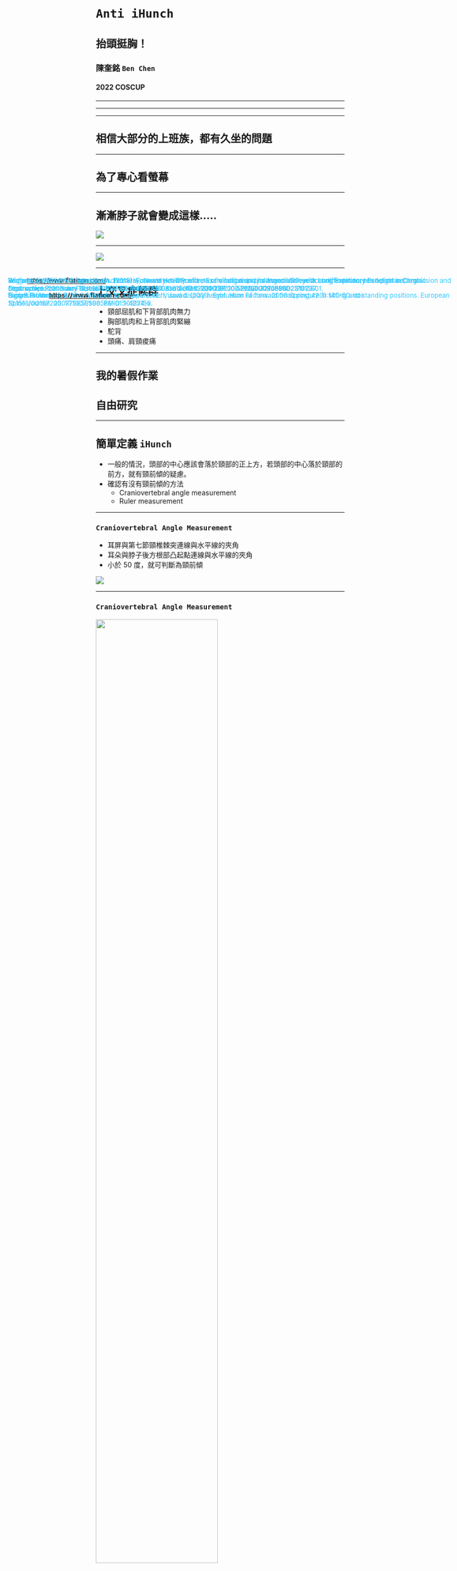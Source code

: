 # `Anti iHunch`
## 抬頭挺胸！

### 陳奎銘 `Ben Chen`
#### 2022 COSCUP

---

<!-- .slide: data-background="media/Ben_onelab.png" -->

----

<!-- .slide: data-background-iframe="media/vertical.html" -->


---

## 相信大部分的上班族，都有久坐的問題

----

## 為了專心看螢幕

----

## 漸漸脖子就會變成這樣.....

![](media/screen_fhp.png)

----


![](media/wordcloud.png)


----

## 上交叉症候群

- 頸部屈肌和下背部肌肉無力
- 胸部肌肉和上背部肌肉緊繃
- 駝背
- 頭痛、肩頸痠痛


---

## 我的暑假作業
## 自由研究



---

## 簡單定義 `iHunch`

- 一般的情況，頭部的中心應該會落於頸部的正上方，若頭部的中心落於頸部的前方，就有頸前傾的疑慮。
- 確認有沒有頸前傾的方法
  - Craniovertebral angle measurement
  - Ruler measurement
  

----

### `Craniovertebral Angle Measurement`

- 耳屏與第七節頸椎棘突連線與水平線的夾角
- 耳朵與脖子後方根部凸起點連線與水平線的夾角
- 小於 50 度，就可判斷為頸前傾 

![](media/CVA.gif)


<font size=2 color="#33C7FF" style="position: absolute; top: 665px; left: 50px">fard, B. & Ahmadi, Amir & Maroufi, N. & Sarrafzadeh, Javad. (2016). Evaluation of forward head posture in sitting and standing positions. European Spine Journal. 25. 10.1007/s00586-015-4254-x. </font>

----

### `Craniovertebral Angle Measurement`


<img src=media/measure_CVA.JPG width="70%">

----

### `Ruler Measurement`

- 背靠牆，自然站立，量測後腦勺與牆的距離
- 若頭部可以碰到牆，就沒有頸前傾的問題
- 若頭部與牆之間有距離，可能有頸前傾的問題
  - 輕度：< 5 公分
  - 中度：5 到 8 公分
  - 重度：超過 8 公分

<font size=2 color="#33C7FF" style="position: absolute; top: 635px; left: 50px">Widjanantie, Siti & Triangto, Kevin. (2019). Forward Head Posture Examination and its Association with Lung Expiratory Function in Chronic Obstructive Pulmonary Disease (COPD) Patient: A Case Series. 231-237. 10.5220/0009088602310237. </font>

----

### Ruler measurement


![](media/Measurement-of-occiput-to-wall-distance.png)


<font size=2 color="#33C7FF" style="position: absolute; top: 635px; left: 50px">Widjanantie, Siti & Triangto, Kevin. (2019). Forward Head Posture Examination and its Association with Lung Expiratory Function in Chronic Obstructive Pulmonary Disease (COPD) Patient: A Case Series. 231-237. 10.5220/0009088602310237. </font>

---

## 觀察自己的情況

![](media/fhp_nofhp.png)


----

## 似乎可以用
## `Image Classification` 


----

### 可以更偷懶嗎？我懶得標注照片～


----

## 觀察頭部的位置

![](media/fhp_nofhp_line.png)

---

## 可能的解決方案（奇技淫巧）
- 偵測頭部位置
  - 超音波感測器
  - 紅外線避障感測器
- Image Classification
  - 攝影機從側面偵測駝背

----

## 想像中的配置

![](media/sensor_monitor.png)

<font size=2 color="#33C7FF" style="position: absolute; top: 635px; left: 50px">From: https://www.flaticon.com/</font>

----

## 超音波感測器的問題

<iframe data-src=https://www.youtube.com/embed/isY5Uw4wzh0 width="100%" height="600px"></iframe>

----

## 紅外線避障感測器的問題

<iframe data-src=https://www.youtube.com/embed/7uH-YMAJoFY width="100%" height="600px"></iframe>

----


## 囧～～我依然不想做 
## `Image Classification`

----


## 那改做 `Face Detection` 好了

---

## `Anti iHunch`

![](media/anti_iHunch.png)

----

## `Anti iHunch Windows`

![](media/head_up.png)


----

## `Anti iHunch` 偵測概念

- 只要駝背或頸前傾，頭部高度就會下降 <!-- .element: class="fragment" data-fragment-index="1" -->
- 從正面觀察頭部的位置 <!-- .element: class="fragment" data-fragment-index="2" -->
- 當頭部下降，人臉可能就超出攝影機的照野 <!-- .element: class="fragment" data-fragment-index="3" -->
- 當身體往後躺的時候，人臉面積也會變小 <!-- .element: class="fragment" data-fragment-index="4" -->
- 做 Face Detection，可以直接套用現成的 Python 套件 <!-- .element: class="fragment" data-fragment-index="5" -->
  - `Face_Recognition` <!-- .element: class="fragment" data-fragment-index="5" -->
  - `OpenCV` <!-- .element: class="fragment" data-fragment-index="5" -->

----

## `Anti iHunch` 偵測概念

![](media/camera_monitor.png)

----

<iframe data-src=https://www.youtube.com/embed/gLlI5El7GyI width="100%" height="600px"></iframe>



----

## Setting

- 選擇攝影機（外接攝影機）
- 抬頭挺胸
- 調整攝影機的拍攝位置與角度
- 選擇容許持續姿勢不良的時間
- 保持抬頭挺胸大概三秒

----

<iframe data-src=https://www.youtube.com/embed/IMO72hAXNo8 width="100%" height="600px"></iframe>

---



## `Anit iHunch` 的程式碼

![](media/QR.png)

----

## `Anit iHunch` 安裝

```bash
git clone https://github.com/KuiMing/anti_iHunch.git
cd anti_iHunch
python3.7 setup.py install
```
----

## `Anit iHunch` 使用

- 執行 `Python` Code
```bash
python3.7 main.py --setting
python3.7 main.py --show
```

- 或者，直接使用執行檔
  - [Mac(Intel chip)](https://drive.google.com/file/d/1Yf_ujJDWH1jWn7MTkzFi3TJ2x7BQn8KA/view?usp=drive_link)
  - [windows](https://drive.google.com/file/d/1FKxzokbB8D6mjCC7H3pSrtHmubB4B7Io/view?usp=drive_link)

---


## 建議螢幕設置

- 螢幕與眼睛的距離：52 ~ 73 公分


<img src=media/view_distance.png width="80%">


<font size=2 color="#33C7FF" style="position: absolute; top: 635px; left: 50px">Rempel D, Willms K, Anshel J, Jaschinski W, Sheedy J. The effects of visual display distance on eye accommodation, head posture, and vision and neck symptoms. Hum Factors. 2007 Oct;49(5):830-8. doi: 10.1518/001872007X230208. PMID: 17915601. </font>

<font size=2 color="#33C7FF" style="position: absolute; top: 665px; left: 50px">Figure From: https://www.flaticon.com/</font>
----

## 建議螢幕設置

眼睛與螢幕中心點的連線和水平視線之間的夾角為 15 度

![](media/view_angle.png)

<font size=2 color="#33C7FF" style="position: absolute; top: 635px; left: 50px">Seghers J, Jochem A, Spaepen A. Posture, muscle activity and muscle fatigue in prolonged VDT work at different screen height settings. Ergonomics. 2003 Jun 10;46(7):714-30. doi: 10.1080/0014013031000090107. PMID: 12745683. </font>

<font size=2 color="#33C7FF" style="position: absolute; top: 665px; left: 50px">Burgess-Limerick R, Mon-Williams M, Coppard VL. Visual display height. Hum Factors. 2000 Spring;42(1):140-50. doi: 10.1518/001872000779656598. PMID: 10917150.</font>

---

## 小實驗

- 以半小時為單位，偵測並記錄頸前傾次數
- 實驗組：在偵測到頸前傾時，發出語音提醒
- 對照組：在偵測到頸前傾時，不發出語音提醒
- 受測者：我本人
- 資料筆數：實驗組 8 筆，對照組 9 筆

----

### 實驗結果

![](media/result.png)



----


### 實驗結果

![](media/Detected_Count.png)


---

## 使用心得

- 視線很重要
- 可以考慮調高螢幕高度
- 看不清楚就應該放大字體
- 大概半小時就應該離開椅子活動


---

## 試著使用筆電（外接攝影機）

----

## 較好的坐姿

![](media/notebook_nofhp.png)

----

## 頸前傾

![](media/notebook_fhp.png)

----

## 半躺半坐

![](media/notebook_fowler.png)

---

## Feature Work

- 偵測戴口罩的臉
- Microcontroller Unit
  - Azure Face API
    - Free Instance: 
      - 20 transactions per minute
      - 30000 transactions free per month
  - 每分鐘偵測一次，每天可使用 16 小時

---

## 曾經的問題與建議
- 可以考慮使用 Time of Flight Sensor (VL53L0x)
  - 原理：透過 Laser 折返的時間計算與物體之間的距離
  - 效果比紅外線避障感測器穩定
  - 搭配 Microcontroller Unit ，體積可以變小很多
  - 需要另外想如何設置

----
MCU and TOF Sensor
<img src=media/IMG_1950.JPG width="80%">

----

簡單測試結果
<img src=media/TOF_result.png width="80%">


----

## 曾經的問題與建議

- 請問 WebCam 規格？
  - 1080P, 30FPS, 價格：558 TWD
- 如果坐太久腰痛或想偷懶怎麼辦？
  - 真的不舒服，請去看醫生，有可能問題已經不是單純姿勢不良
  - 不應久坐，坐了半小時請起來活動
  - 這個方法只適合自己想要改善坐姿的人，想偷懶我也沒辦法
  

---

# 若有身體不適
# 請及早就醫

---

# 工商時間

----

## Trading Automation 
## 到底在幹啥

----

<!-- .slide: data-background-iframe="media/flow.html" -->


----




<!-- .slide: data-background-iframe="https://wall.sli.do/event/sNJgCHE1oxDEtGyRgz54CQ?section=7b76ed87-c332-4ac6-adc9-02b63dc9fac9" -->


----


<!-- .slide: data-background-iframe="https://www.accupass.com/event/2312261515571369232374" -->
![](media/QR_designer.png)<!-- .element: class="fragment" data-fragment-index="1" -->

---

# Thank you!